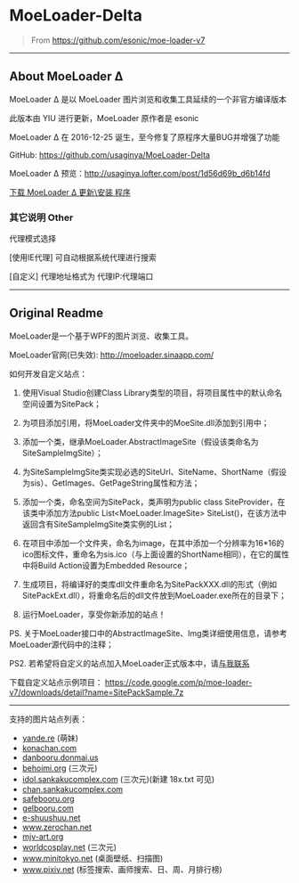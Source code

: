 # MoeLoader-Delta
> From https://github.com/esonic/moe-loader-v7

***

## About MoeLoader Δ

MoeLoader Δ 是以 MoeLoader 图片浏览和收集工具延续的一个非官方编译版本

此版本由 YIU 进行更新，MoeLoader 原作者是 esonic

MoeLoader Δ 在 2016-12-25 诞生，至今修复了原程序大量BUG并增强了功能


GitHub: https://github.com/usaginya/MoeLoader-Delta

MoeLoader Δ 预览：http://usaginya.lofter.com/post/1d56d69b_d6b14fd

[下载 MoeLoader Δ 更新\安装 程序](https://raw.githubusercontent.com/usaginya/mkAppUpInfo/master/MoeLoader-Delta/Apps/MoeToNew.exe)



### 其它说明    Other

代理模式选择

[使用IE代理] 可自动根据系统代理进行搜索

[自定义] 代理地址格式为     代理IP:代理端口 

***

## Original Readme

MoeLoader是一个基于WPF的图片浏览、收集工具。

MoeLoader官网(已失效): http://moeloader.sinaapp.com/

如何开发自定义站点：

1. 使用Visual Studio创建Class Library类型的项目，将项目属性中的默认命名空间设置为SitePack；

2. 为项目添加引用，将MoeLoader文件夹中的MoeSite.dll添加到引用中；

3. 添加一个类，继承MoeLoader.AbstractImageSite（假设该类命名为SiteSampleImgSite）；

4. 为SiteSampleImgSite类实现必选的SiteUrl、SiteName、ShortName（假设为sis）、GetImages、GetPageString属性和方法；

5. 添加一个类，命名空间为SitePack，类声明为public class SiteProvider，在该类中添加方法public List<MoeLoader.ImageSite> SiteList()，在该方法中返回含有SiteSampleImgSite类实例的List；

6. 在项目中添加一个文件夹，命名为image，在其中添加一个分辨率为16*16的ico图标文件，重命名为sis.ico（与上面设置的ShortName相同），在它的属性中将Build Action设置为Embedded Resource；

7. 生成项目，将编译好的类库dll文件重命名为SitePackXXX.dll的形式（例如SitePackExt.dll），将重命名后的dll文件放到MoeLoader.exe所在的目录下；

8. 运行MoeLoader，享受你新添加的站点！

PS. 关于MoeLoader接口中的AbstractImageSite、Img类详细使用信息，请参考MoeLoader源代码中的注释；

PS2. 若希望将自定义的站点加入MoeLoader正式版本中，请[与我联系](https://github.com/esonic)

下载自定义站点示例项目： https://code.google.com/p/moe-loader-v7/downloads/detail?name=SitePackSample.7z

------

支持的图片站点列表：

* [yande.re](https://yande.re) (萌妹)
* [konachan.com](https://konachan.com)
* [danbooru.donmai.us](https://danbooru.donmai.us)
* [behoimi.org](http://behoimi.org) (三次元)
* [idol.sankakucomplex.com](https://idol.sankakucomplex.com) (三次元)(新建 18x.txt 可见)
* [chan.sankakucomplex.com](https://chan.sankakucomplex.com)
* [safebooru.org](http://safebooru.org)
* [gelbooru.com](https://gelbooru.com)
* [e-shuushuu.net](http://e-shuushuu.net)
* www.zerochan.net
* [mjv-art.org](https://anime-pictures.net)
* [worldcosplay.net](https://worldcosplay.net) (三次元)
* www.minitokyo.net (桌面壁纸、扫描图)
* www.pixiv.net (标签搜索、画师搜索、日、周、月排行榜)

